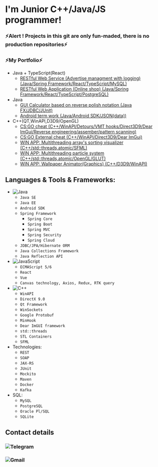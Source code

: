 # I'm Junior C++/Java/JS programmer!
### ⚡Alert ! Projects in this git are only fun-maded, there is no production repositories⚡
### ⚡My Portfolio⚡
- Java + TypeScript(React)
    - [RESTful Web Service (Advertise managment with logging) (Java/Spring Framework/React/TypeScript/MySQL)](https://github.com/rrpvm/spring_react-advertise-application-management)
    - [RESTful Web Application (Online shop) (Java/Spring Framework/React/TypeScript/PostgreSQL)](https://github.com/rrpvm/spring-dota_shop-react)
- Java
    - [GUI Calculator based on reverse polish notation (Java FX/JDBC/JUnit)](https://github.com/rrpvm/javafx-calculator)
    - [Android term work (Java/Android SDK/JSON(data))](https://github.com/rrpvm/android-term-work-goverment-manager)
- C++(QT,WinAPI,D3D9/OpenGL)
    - [CS:GO cheat (C++/WinAPI/Detours/VMT hooks/Direct3D9/Dear ImGui/Reverse engineering/assember/pattern scanning)](https://github.com/rrpvm/lumen_sense-beta-deprecated-)
    - [CS:GO External cheat (C++/WinAPI/Direct3D9/Dear ImGui)](https://github.com/rrpvm/csgo-external-cheat)
    - [WIN APP: Multithreading array's sorting visualizer (C++/std::threads,atomic/SFML)](https://github.com/rrpvm/sfml_array_sorting_visualizer)
    - [WIN APP: Multithreading particle system (C++/std::threads,atomic/OpenGL/GLUT)](https://github.com/rrpvm/multithreading-particle-system-glut)
    - [WIN APP: Wallpaper Animator(Graphics) (C++/D3D9/WinAPI)](https://github.com/rrpvm/d3d9-animation-wallpapers)
   
## Languages & Tools & Frameworks:
- ![Java](https://img.shields.io/badge/-Java-090909?style=flat)
    - `Java SE`
    - `Java EE`
    - `Android SDK`
    - `Spring Framework`
        - `Spring Core`
        - `Spring Boot`
        - `Spring MVC`
        - `Spring Security`
        - `Spring Cloud`
    - `JDBC/JPA/Hibernate ORM`
    - `Java Collections Framework`
    - `Java Reflection API`
- ![JavaScript](https://img.shields.io/badge/-JavaScript-090909?style=flat)
    - `ECMAScript 5/6`
    - `React`
    - `Vue`
    - `Canvas technology, Axios, Redux, RTK query`
- ![C++](https://img.shields.io/badge/-C++-090909?style=flat)
    - `WinAPI`
    - `DirectX 9.0`
    - `Qt Framework`
    - `WinSockets`
    - `Google Protobuf`
    - `MinHook`
    - `Dear ImGUI framework`
    - `std::threads`
    - `STL Containers`
    - `SFML`
- Technologies:
    - `REST`
    - `SOAP`
    - `JAX-RS`
    - `JUnit`
    - `Mockito`
    - `Maven`
    - `Docker`
    - `Kafka`
- SQL:
    - `MySQL`
    - `PostgreSQL`
    - `Oracle Pl/SQL`
    - `SQLite`
## Contact details
### ![Telegram](https://img.shields.io/static/v1?label=Telegram&message=@rrpvm&color=informational?style=for-the-badge&logo=telegram)
### ![Gmail](https://img.shields.io/static/v1?label=Gmail&message=rpvm2004@gmail.com&color=informational?style=for-the-badge&logo=gmail)
